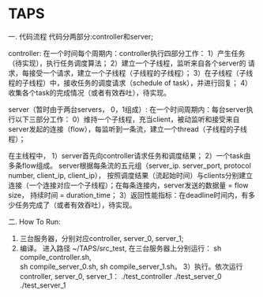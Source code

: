 # TAPS



一. 代码流程
代码分两部分:controller和server;


controller:
在一个时间每个周期内：controller执行四部分工作：
1）产生任务（待实现），执行任务调度算法；
2）建立一个子线程，监听来自各个server的 请求，每接受一个请求，建立一个子线程（子线程的子线程）；
3）在子线程（子线程的子线程）中，接收任务的调度请求（schedule of task），并进行回复；
4）收集各个task的完成情况（或者有效吞吐），待实现。



server（暂时由于两台servers， 0，1组成）:
在一个时间周期内：每台server执行以下三部分工作：
0）维持一个子线程，充当client，被动监听和接受来自server发起的连接（flow），每监听到一条流，建立一个thread（子线程的子线程）；

在主线程中，
1）server首先向controller请求任务和调度结果；
2）一个task由多条flow组成。 server根据每条流的五元组（server_ip. server_port, protocol number, client_ip, client_ip）， 按照调度结果（流起始时间）与clients分别建立连接（一个连接对应一个子线程）；在每条连接内，server发送的数据量 = flow size， 持续时间 = duration_time；
3）返回性能指标：在deadline时间内，有多少任务完成了（或者有效吞吐），待实现。



二. How To Run:
1) 三台服务器，分别对应controller, server_0, server_1;
2) 编译。 进入路径 ~/TAPS/src_test, 在三台服务器上分别运行：
	sh compile_controller.sh,  
	sh compile_server_0.sh, 
	sh compile_server_1.sh。
3）执行。依次运行controller, server_0, server_1：
	./test_controller 
	./test_server_0  
	./test_server_1 